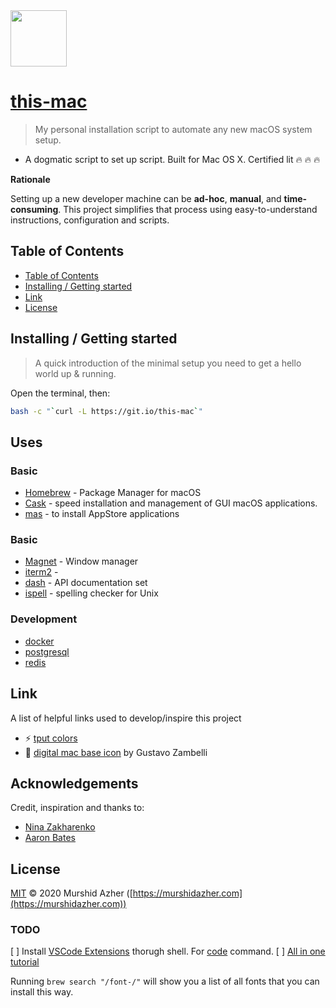 <img src="https://raw.githubusercontent.com/murshidazher/this-mac/main/static/logo.jpg" width="90px">

# [this-mac](https://git.io/this-mac)

> My personal installation script to automate any new macOS system setup.

- A dogmatic script to set up script. Built for Mac OS X. Certified lit :fire: :fire: :fire:

**Rationale**

Setting up a new developer machine can be **ad-hoc**, **manual**, and **time-consuming**. This project simplifies that process using easy-to-understand instructions, configuration and scripts.

## Table of Contents

- [Table of Contents](#table-of-contents)
- [Installing / Getting started](#installing--getting-started)
- [Link](#link)
- [License](#license)

## Installing / Getting started

> A quick introduction of the minimal setup you need to get a hello world up & running.

Open the terminal, then:

```sh
bash -c "`curl -L https://git.io/this-mac`"
```

## Uses

### Basic

- [Homebrew]() - Package Manager for macOS
- [Cask](https://github.com/Homebrew/homebrew-cask) - speed installation and management of GUI macOS applications.
- [mas](https://github.com/mas-cli/mas) - to install AppStore applications

### Basic

- [Magnet](https://magnet.crowdcafe.com/) - Window manager
- [iterm2]() -
- [dash](https://kapeli.com/dash) - API documentation set
- [ispell](https://www.gnu.org/software/ispell/) - spelling checker for Unix

### Development

- [docker]()
- [postgresql]()
- [redis]()

## Link

A list of helpful links used to develop/inspire this project

- :zap: [tput colors](https://unix.stackexchange.com/questions/269077/tput-setaf-color-table-how-to-determine-color-codes)
- :burrito: [digital mac base icon](https://dribbble.com/shots/6185043-Pixelado) by Gustavo Zambelli

## Acknowledgements

Credit, inspiration and thanks to:

- [Nina Zakharenko](https://github.com/nnja/new-computer)
- [Aaron Bates](https://github.com/aaronbates/dotfiles)

## License

[MIT](https://github.com/murshidazher/this-mac/blob/main/LICENSE) &copy; 2020 Murshid Azher ([https://murshidazher.com](https://murshidazher.com))

### TODO

[ ] Install [VSCode Extensions](https://stackoverflow.com/questions/34286515/how-to-install-visual-studio-code-extensions-from-command-line) thorugh shell. For [code](https://stackoverflow.com/questions/30065227/run-open-vscode-from-mac-terminal) command.
[ ] [All in one tutorial](https://dev-yakuza.github.io/en/environment/configure-development-environment-on-mac-with-homebrew-and-shell-script/)

Running `brew search "/font-/"` will show you a list of all fonts that you can install this way.
